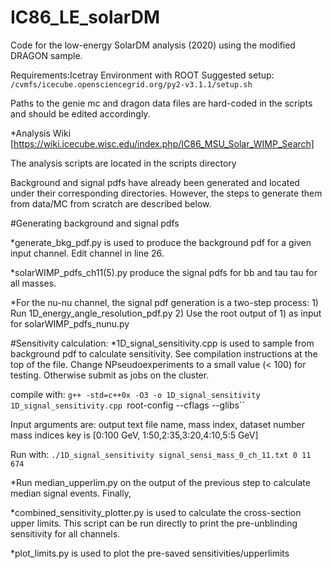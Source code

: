 # IC86_LE_solarDM
Code for the low-energy SolarDM analysis (2020) using the modified DRAGON sample.

Requirements:Icetray Environment with ROOT
Suggested setup:
`/cvmfs/icecube.opensciencegrid.org/py2-v3.1.1/setup.sh`

Paths to the genie mc and dragon data files are hard-coded in the scripts and should be edited accordingly.

*Analysis Wiki [https://wiki.icecube.wisc.edu/index.php/IC86_MSU_Solar_WIMP_Search]

The analysis scripts are located in the scripts directory

Background and signal pdfs have already been generated and located under their corresponding directories. However, the steps to generate them from data/MC from scratch are described below.

#Generating background and signal pdfs


*generate_bkg_pdf.py is used to produce the background pdf for a given input channel. Edit channel in line 26.

*solarWIMP_pdfs_ch11(5).py produce the signal pdfs for bb and tau tau for all masses.

*For the nu-nu channel, the signal pdf generation is a two-step process: 1) Run 1D_energy_angle_resolution_pdf.py 2) Use the root output of 1) as input for solarWIMP_pdfs_nunu.py

#Sensitivity calculation:
*1D_signal_sensitivity.cpp is used to sample from background pdf to calculate sensitivity.
See compilation instructions at the top of the file. Change NPseudoexperiments to a small value (< 100) for testing. Otherwise submit as jobs on the cluster.

compile with: `g++ -std=c++0x -O3 -o 1D_signal_sensitivity 1D_signal_sensitivity.cpp `root-config --cflags --glibs``

Input arguments are: output text file name, mass index, dataset number
mass indices key is [0:100 GeV, 1:50,2:35,3:20,4:10,5:5 GeV]

Run with: `./1D_signal_sensitivity signal_sensi_mass_0_ch_11.txt 0 11 674`

*Run median_upperlim.py on the output of the previous step to calculate median signal events.
Finally,

*combined_sensitivity_plotter.py is used to calculate the cross-section upper limits. This script can be run directly to print the pre-unblinding sensitivity for all channels.

*plot_limits.py is used to plot the pre-saved sensitivities/upperlimits
